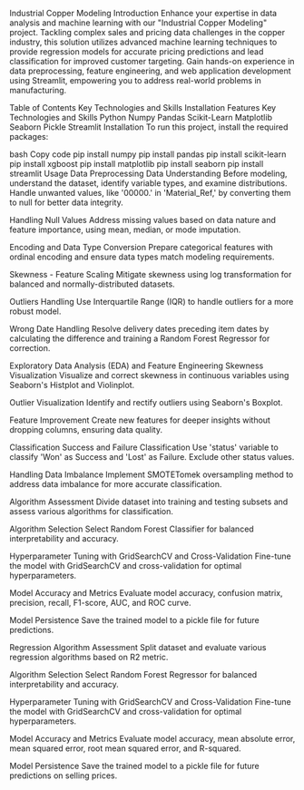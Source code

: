 
Industrial Copper Modeling
Introduction
Enhance your expertise in data analysis and machine learning with our "Industrial Copper Modeling" project. Tackling complex sales and pricing data challenges in the copper industry, this solution utilizes advanced machine learning techniques to provide regression models for accurate pricing predictions and lead classification for improved customer targeting. Gain hands-on experience in data preprocessing, feature engineering, and web application development using Streamlit, empowering you to address real-world problems in manufacturing.

Table of Contents
Key Technologies and Skills
Installation
Features
Key Technologies and Skills
Python
Numpy
Pandas
Scikit-Learn
Matplotlib
Seaborn
Pickle
Streamlit
Installation
To run this project, install the required packages:

bash
Copy code
pip install numpy
pip install pandas
pip install scikit-learn
pip install xgboost
pip install matplotlib
pip install seaborn
pip install streamlit
Usage
Data Preprocessing
Data Understanding
Before modeling, understand the dataset, identify variable types, and examine distributions. Handle unwanted values, like '00000.' in 'Material_Ref,' by converting them to null for better data integrity.

Handling Null Values
Address missing values based on data nature and feature importance, using mean, median, or mode imputation.

Encoding and Data Type Conversion
Prepare categorical features with ordinal encoding and ensure data types match modeling requirements.

Skewness - Feature Scaling
Mitigate skewness using log transformation for balanced and normally-distributed datasets.

Outliers Handling
Use Interquartile Range (IQR) to handle outliers for a more robust model.

Wrong Date Handling
Resolve delivery dates preceding item dates by calculating the difference and training a Random Forest Regressor for correction.

Exploratory Data Analysis (EDA) and Feature Engineering
Skewness Visualization
Visualize and correct skewness in continuous variables using Seaborn's Histplot and Violinplot.

Outlier Visualization
Identify and rectify outliers using Seaborn's Boxplot.

Feature Improvement
Create new features for deeper insights without dropping columns, ensuring data quality.

Classification
Success and Failure Classification
Use 'status' variable to classify 'Won' as Success and 'Lost' as Failure. Exclude other status values.

Handling Data Imbalance
Implement SMOTETomek oversampling method to address data imbalance for more accurate classification.

Algorithm Assessment
Divide dataset into training and testing subsets and assess various algorithms for classification.

Algorithm Selection
Select Random Forest Classifier for balanced interpretability and accuracy.

Hyperparameter Tuning with GridSearchCV and Cross-Validation
Fine-tune the model with GridSearchCV and cross-validation for optimal hyperparameters.

Model Accuracy and Metrics
Evaluate model accuracy, confusion matrix, precision, recall, F1-score, AUC, and ROC curve.

Model Persistence
Save the trained model to a pickle file for future predictions.

Regression
Algorithm Assessment
Split dataset and evaluate various regression algorithms based on R2 metric.

Algorithm Selection
Select Random Forest Regressor for balanced interpretability and accuracy.

Hyperparameter Tuning with GridSearchCV and Cross-Validation
Fine-tune the model with GridSearchCV and cross-validation for optimal hyperparameters.

Model Accuracy and Metrics
Evaluate model accuracy, mean absolute error, mean squared error, root mean squared error, and R-squared.

Model Persistence
Save the trained model to a pickle file for future predictions on selling prices.
